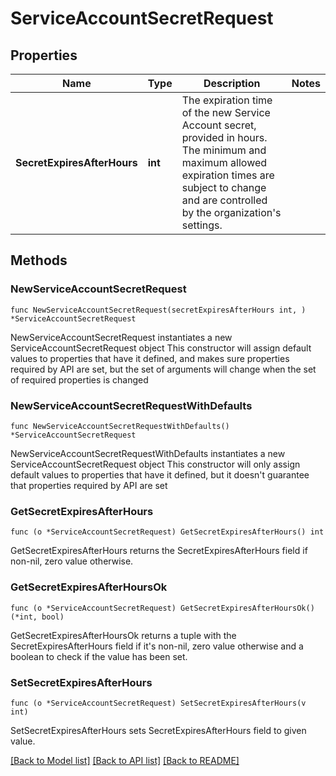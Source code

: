 # ServiceAccountSecretRequest

## Properties

Name | Type | Description | Notes
------------ | ------------- | ------------- | -------------
**SecretExpiresAfterHours** | **int** | The expiration time of the new Service Account secret, provided in hours. The minimum and maximum allowed expiration times are subject to change and are controlled by the organization&#39;s settings. | 

## Methods

### NewServiceAccountSecretRequest

`func NewServiceAccountSecretRequest(secretExpiresAfterHours int, ) *ServiceAccountSecretRequest`

NewServiceAccountSecretRequest instantiates a new ServiceAccountSecretRequest object
This constructor will assign default values to properties that have it defined,
and makes sure properties required by API are set, but the set of arguments
will change when the set of required properties is changed

### NewServiceAccountSecretRequestWithDefaults

`func NewServiceAccountSecretRequestWithDefaults() *ServiceAccountSecretRequest`

NewServiceAccountSecretRequestWithDefaults instantiates a new ServiceAccountSecretRequest object
This constructor will only assign default values to properties that have it defined,
but it doesn't guarantee that properties required by API are set

### GetSecretExpiresAfterHours

`func (o *ServiceAccountSecretRequest) GetSecretExpiresAfterHours() int`

GetSecretExpiresAfterHours returns the SecretExpiresAfterHours field if non-nil, zero value otherwise.

### GetSecretExpiresAfterHoursOk

`func (o *ServiceAccountSecretRequest) GetSecretExpiresAfterHoursOk() (*int, bool)`

GetSecretExpiresAfterHoursOk returns a tuple with the SecretExpiresAfterHours field if it's non-nil, zero value otherwise
and a boolean to check if the value has been set.

### SetSecretExpiresAfterHours

`func (o *ServiceAccountSecretRequest) SetSecretExpiresAfterHours(v int)`

SetSecretExpiresAfterHours sets SecretExpiresAfterHours field to given value.


[[Back to Model list]](../README.md#documentation-for-models) [[Back to API list]](../README.md#documentation-for-api-endpoints) [[Back to README]](../README.md)


